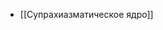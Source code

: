 
<!-- QueryToSerialize: LIST FROM [[]] -->
<!-- SerializedQuery: LIST FROM [[]] -->
- [[Супрахиазматическое ядро]]
<!-- SerializedQuery END -->

